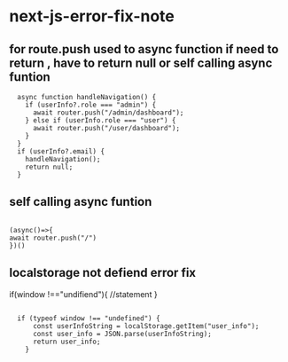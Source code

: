 # next-js-error-fix-note

## for route.push used to async function if need to return , have to return null or self calling async funtion

```
  async function handleNavigation() {
    if (userInfo?.role === "admin") {
      await router.push("/admin/dashboard");
    } else if (userInfo.role === "user") {
      await router.push("/user/dashboard");
    }
  }
  if (userInfo?.email) {
    handleNavigation();
    return null;
  }

```

## self calling async funtion 

```

(async()=>{
await router.push("/")
})()

```

## localstorage not defiend error fix


if(window !=="undifiend"){
//statement
}

```

  if (typeof window !== "undefined") {
      const userInfoString = localStorage.getItem("user_info");
      const user_info = JSON.parse(userInfoString);
      return user_info;
    }
 
 ```
